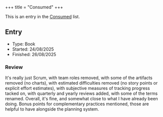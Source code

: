 +++
title = "Consumed"
+++

This is an entry in the [Consumed](@/notes/Consumption/Consumed.md) list.

## Entry

- Type: Book
- Started: 24/08/2025
- Finished: 26/08/2025

### Review

It's really just Scrum, with team roles removed, with some of the artifacts removed (no charts), with estimated difficulties removed (no story points or explicit effort estimates), with subjective measures of tracking progress tacked on, with quarterly and yearly reviews added, with some of the terms renamed. Overall, it's fine, and somewhat close to what I have already been doing. Bonus points for complementary practices mentioned, those are helpful to have alongside the planning system.
